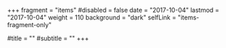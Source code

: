 +++
fragment = "items"
#disabled = false
date = "2017-10-04"
lastmod = "2017-10-04"
weight = 110
background = "dark"
selfLink = "items-fragment-only"

#title = ""
#subtitle = ""
+++
